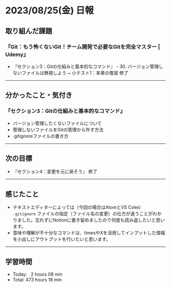 # 2023/08/25(金) 日報

## 取り組んだ課題
### 『Git：もう怖くないGit！チーム開発で必要なGitを完全マスター | Udemy』
- 『セクション3：Gitの仕組みと基本的なコマンド』 - 30. バージョン管理しないファイルは無視しよう ~ 小テスト1：本章の復習 修了
---

## 分かったこと・気付き
### 『セクション3：Gitの仕組みと基本的なコマンド』
- バージョン管理したくないファイルについて
- 管理しないファイルをGitの管理から外す方法
- .gitignoreファイルの書き方
---

## 次の目標
- 『セクション4：変更を元に戻そう』 修了
---

## 感じたこと
- テキストエディターによっては（今回の場合はAtomとVS Coke） `.gitignore` ファイルの指定（ファイル名の変更）の仕方が違うことがわかりました。忘れずにNotionに書き留めましたので何度も読み返したいと思います。
- 意味や理解が不十分なコマンドは、timesやXを活用してインプットした情報を小出しにアウトプットを行いたいと思います。
---

## 学習時間
- Today:&nbsp;&nbsp; 2 hours 08 min
- Total: 473 hours 18 min
